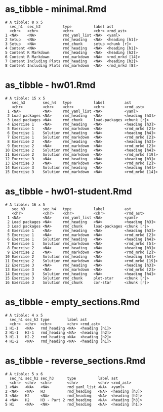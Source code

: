 # as_tibble - minimal.Rmd

    # A tibble: 8 x 5
      sec_h1  sec_h2          type          label ast            
      <chr>   <chr>           <chr>         <chr> <rmd_ast>      
    1 <NA>    <NA>            rmd_yaml_list <NA>  <yaml>         
    2 Setup   <NA>            rmd_heading   <NA>  <heading [h1]> 
    3 Setup   <NA>            rmd_chunk     setup <chunk [r]>    
    4 Content <NA>            rmd_heading   <NA>  <heading [h1]> 
    5 Content R Markdown      rmd_heading   <NA>  <heading [h2]> 
    6 Content R Markdown      rmd_markdown  <NA>  <rmd_mrkd [14]>
    7 Content Including Plots rmd_heading   <NA>  <heading [h2]> 
    8 Content Including Plots rmd_markdown  <NA>  <rmd_mrkd [8]> 

# as_tibble - hw01.Rmd

    # A tibble: 15 x 5
       sec_h3        sec_h4   type          label         ast            
       <chr>         <chr>    <chr>         <chr>         <rmd_ast>      
     1 <NA>          <NA>     rmd_yaml_list <NA>          <yaml>         
     2 Load packages <NA>     rmd_heading   <NA>          <heading [h3]> 
     3 Load packages <NA>     rmd_chunk     load-packages <chunk [r]>    
     4 Exercise 1    <NA>     rmd_heading   <NA>          <heading [h3]> 
     5 Exercise 1    <NA>     rmd_markdown  <NA>          <rmd_mrkd [2]> 
     6 Exercise 1    Solution rmd_heading   <NA>          <heading [h4]> 
     7 Exercise 1    Solution rmd_markdown  <NA>          <rmd_mrkd [2]> 
     8 Exercise 2    <NA>     rmd_heading   <NA>          <heading [h3]> 
     9 Exercise 2    <NA>     rmd_markdown  <NA>          <rmd_mrkd [2]> 
    10 Exercise 2    Solution rmd_heading   <NA>          <heading [h4]> 
    11 Exercise 2    Solution rmd_markdown  <NA>          <rmd_mrkd [19]>
    12 Exercise 3    <NA>     rmd_heading   <NA>          <heading [h3]> 
    13 Exercise 3    <NA>     rmd_markdown  <NA>          <rmd_mrkd [2]> 
    14 Exercise 3    Solution rmd_heading   <NA>          <heading [h4]> 
    15 Exercise 3    Solution rmd_markdown  <NA>          <rmd_mrkd [14]>

# as_tibble - hw01-student.Rmd

    # A tibble: 16 x 5
       sec_h3        sec_h4   type          label         ast            
       <chr>         <chr>    <chr>         <chr>         <rmd_ast>      
     1 <NA>          <NA>     rmd_yaml_list <NA>          <yaml>         
     2 Load packages <NA>     rmd_heading   <NA>          <heading [h3]> 
     3 Load packages <NA>     rmd_chunk     load-packages <chunk [r]>    
     4 Exercise 1    <NA>     rmd_heading   <NA>          <heading [h3]> 
     5 Exercise 1    <NA>     rmd_markdown  <NA>          <rmd_mrkd [2]> 
     6 Exercise 1    Solution rmd_heading   <NA>          <heading [h4]> 
     7 Exercise 1    Solution rmd_markdown  <NA>          <rmd_mrkd [5]> 
     8 Exercise 2    <NA>     rmd_heading   <NA>          <heading [h3]> 
     9 Exercise 2    <NA>     rmd_markdown  <NA>          <rmd_mrkd [2]> 
    10 Exercise 2    Solution rmd_heading   <NA>          <heading [h4]> 
    11 Exercise 2    Solution rmd_markdown  <NA>          <rmd_mrkd [19]>
    12 Exercise 3    <NA>     rmd_heading   <NA>          <heading [h3]> 
    13 Exercise 3    <NA>     rmd_markdown  <NA>          <rmd_mrkd [2]> 
    14 Exercise 3    Solution rmd_heading   <NA>          <heading [h4]> 
    15 Exercise 3    Solution rmd_chunk     plot-star     <chunk [r]>    
    16 Exercise 3    Solution rmd_chunk     cor-star      <chunk [r]>    

# as_tibble - empty_sections.Rmd

    # A tibble: 4 x 5
      sec_h1 sec_h2 type        label ast           
      <chr>  <chr>  <chr>       <chr> <rmd_ast>     
    1 H1-1   <NA>   rmd_heading <NA>  <heading [h1]>
    2 H1-1   H2-1   rmd_heading <NA>  <heading [h2]>
    3 H1-1   H2-2   rmd_heading <NA>  <heading [h2]>
    4 H1-2   <NA>   rmd_heading <NA>  <heading [h1]>

# as_tibble - reverse_sections.Rmd

    # A tibble: 5 x 6
      sec_h1 sec_h2 sec_h3      type          label ast           
      <chr>  <chr>  <chr>       <chr>         <chr> <rmd_ast>     
    1 <NA>   <NA>   <NA>        rmd_yaml_list <NA>  <yaml>        
    2 <NA>   <NA>   H3          rmd_heading   <NA>  <heading [h3]>
    3 <NA>   H2     <NA>        rmd_heading   <NA>  <heading [h2]>
    4 <NA>   H2     H3 - Part 2 rmd_heading   <NA>  <heading [h3]>
    5 H1     <NA>   <NA>        rmd_heading   <NA>  <heading [h1]>


